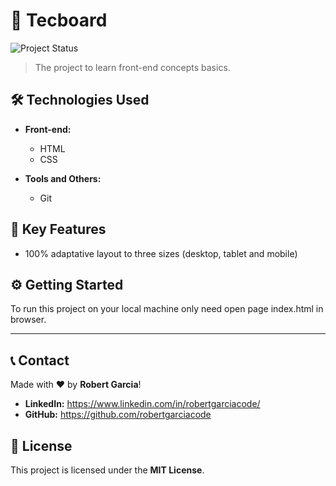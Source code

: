 # 🚀 Tecboard

![Project Status](https://img.shields.io/badge/Status-In%20Progress-yellow)

> The project to learn front-end concepts basics.

## 🛠️ Technologies Used

* **Front-end:**
    * HTML
    * CSS

* **Tools and Others:**
    * Git

## 🌟 Key Features

* 100% adaptative layout to three sizes (desktop, tablet and mobile)

## ⚙️ Getting Started

To run this project on your local machine only need open page index.html in browser.

---

## 📞 Contact

Made with ❤️ by **Robert Garcia**!

* **LinkedIn:** https://www.linkedin.com/in/robertgarciacode/
* **GitHub:** https://github.com/robertgarciacode

## 📄 License

This project is licensed under the **MIT License**.